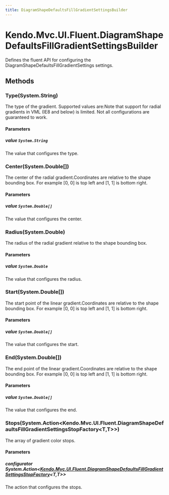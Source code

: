 ```yaml
---
title: DiagramShapeDefaultsFillGradientSettingsBuilder
---
```


# Kendo.Mvc.UI.Fluent.DiagramShapeDefaultsFillGradientSettingsBuilder
Defines the fluent API for configuring the DiagramShapeDefaultsFillGradientSettings settings.




## Methods


### Type(System.String)
The type of the gradient. Supported values are:Note that support for radial gradients in VML (IE8 and below) is limited.
            Not all configurations are guaranteed to work.


#### Parameters

##### value `System.String`
The value that configures the type.





### Center(System.Double[])
The center of the radial gradient.Coordinates are relative to the shape bounding box.
            For example [0, 0] is top left and [1, 1] is bottom right.


#### Parameters

##### value `System.Double[]`
The value that configures the center.





### Radius(System.Double)
The radius of the radial gradient relative to the shape bounding box.


#### Parameters

##### value `System.Double`
The value that configures the radius.





### Start(System.Double[])
The start point of the linear gradient.Coordinates are relative to the shape bounding box.
            For example [0, 0] is top left and [1, 1] is bottom right.


#### Parameters

##### value `System.Double[]`
The value that configures the start.





### End(System.Double[])
The end point of the linear gradient.Coordinates are relative to the shape bounding box.
            For example [0, 0] is top left and [1, 1] is bottom right.


#### Parameters

##### value `System.Double[]`
The value that configures the end.





### Stops(System.Action\<Kendo.Mvc.UI.Fluent.DiagramShapeDefaultsFillGradientSettingsStopFactory\<T,T\>\>)
The array of gradient color stops.


#### Parameters

##### configurator System.Action<[Kendo.Mvc.UI.Fluent.DiagramShapeDefaultsFillGradientSettingsStopFactory](/api/aspnet-mvc/Kendo.Mvc.UI.Fluent/DiagramShapeDefaultsFillGradientSettingsStopFactory)<T,T>>
The action that configures the stops.







